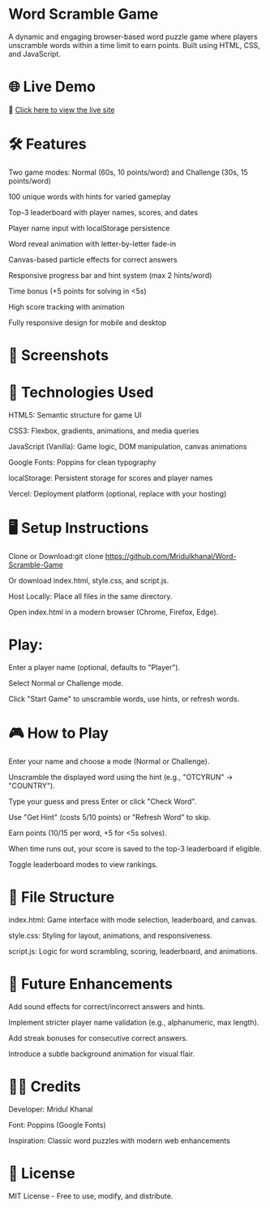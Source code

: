 ﻿# Word Scramble Game
 
A dynamic and engaging browser-based word puzzle game where players unscramble words within a time limit to earn points. Built using HTML, CSS, and JavaScript.

# 🌐 Live Demo

🔗 [Click here to view the live site](https://word-scramble-game-zeta.vercel.app/)

# 🛠️ Features

Two game modes: Normal (60s, 10 points/word) and Challenge (30s, 15 points/word)

100 unique words with hints for varied gameplay

Top-3 leaderboard with player names, scores, and dates

Player name input with localStorage persistence

Word reveal animation with letter-by-letter fade-in

Canvas-based particle effects for correct answers

Responsive progress bar and hint system (max 2 hints/word)

Time bonus (+5 points for solving in <5s)

High score tracking with animation

Fully responsive design for mobile and desktop

# 📸 Screenshots

 

# 🚀 Technologies Used

HTML5: Semantic structure for game UI

CSS3: Flexbox, gradients, animations, and media queries

JavaScript (Vanilla): Game logic, DOM manipulation, canvas animations

Google Fonts: Poppins for clean typography

localStorage: Persistent storage for scores and player names

Vercel: Deployment platform (optional, replace with your hosting)



# 🖥️ Setup Instructions

Clone or Download:git clone https://github.com/Mridulkhanal/Word-Scramble-Game

Or download index.html, style.css, and script.js.

Host Locally:
Place all files in the same directory.

Open index.html in a modern browser (Chrome, Firefox, Edge).


# Play:
Enter a player name (optional, defaults to "Player").

Select Normal or Challenge mode.

Click "Start Game" to unscramble words, use hints, or refresh words.



# 🎮 How to Play

Enter your name and choose a mode (Normal or Challenge).

Unscramble the displayed word using the hint (e.g., "OTCYRUN" → "COUNTRY").

Type your guess and press Enter or click "Check Word".

Use "Get Hint" (costs 5/10 points) or "Refresh Word" to skip.

Earn points (10/15 per word, +5 for <5s solves).

When time runs out, your score is saved to the top-3 leaderboard if eligible.

Toggle leaderboard modes to view rankings.

# 📁 File Structure

index.html: Game interface with mode selection, leaderboard, and canvas.

style.css: Styling for layout, animations, and responsiveness.

script.js: Logic for word scrambling, scoring, leaderboard, and animations.

# 🚀 Future Enhancements

Add sound effects for correct/incorrect answers and hints.

Implement stricter player name validation (e.g., alphanumeric, max length).

Add streak bonuses for consecutive correct answers.

Introduce a subtle background animation for visual flair.

# 👨‍💻 Credits

Developer: Mridul Khanal

Font: Poppins (Google Fonts)

Inspiration: Classic word puzzles with modern web enhancements

# 📜 License
MIT License - Free to use, modify, and distribute.
